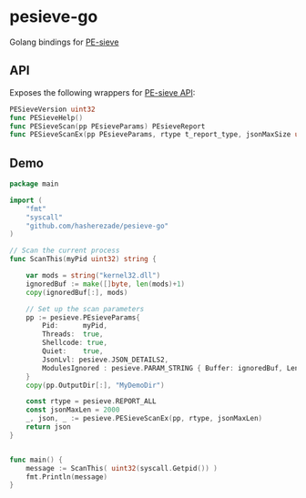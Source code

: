 # pesieve-go
Golang bindings for [PE-sieve](https://github.com/hasherezade/pe-sieve/)

## API

Exposes the following wrappers for [PE-sieve API](https://github.com/hasherezade/pe-sieve/wiki/5.-API):

```go
PESieveVersion uint32
func PESieveHelp()
func PESieveScan(pp PEsieveParams) PEsieveReport 
func PESieveScanEx(pp PEsieveParams, rtype t_report_type, jsonMaxSize uint32) (PEsieveReport, string, uint32)
```

## Demo

```go
package main

import (
	"fmt"
	"syscall"
	"github.com/hasherezade/pesieve-go"
)

// Scan the current process
func ScanThis(myPid uint32) string {

	var mods = string("kernel32.dll")
	ignoredBuf := make([]byte, len(mods)+1)
	copy(ignoredBuf[:], mods)

	// Set up the scan parameters
	pp := pesieve.PEsieveParams{
		Pid:      myPid,
		Threads:  true,
		Shellcode: true,
		Quiet:    true,
		JsonLvl: pesieve.JSON_DETAILS2,
		ModulesIgnored : pesieve.PARAM_STRING { Buffer: ignoredBuf, Length: uint32(len(mods)) },
	}
	copy(pp.OutputDir[:], "MyDemoDir")

	const rtype = pesieve.REPORT_ALL
	const jsonMaxLen = 2000
	_, json, _ := pesieve.PESieveScanEx(pp, rtype, jsonMaxLen)
	return json
}


func main() {
	message := ScanThis( uint32(syscall.Getpid()) )
	fmt.Println(message)
}
```
